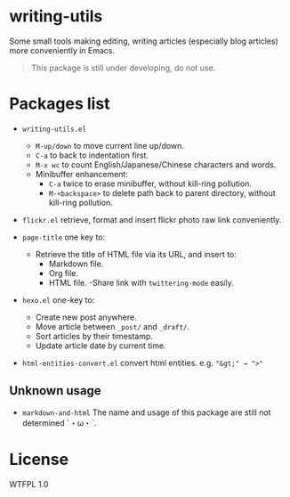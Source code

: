 # writing-utils
Some small tools making editing, writing articles (especially blog articles) more conveniently in Emacs.
> This package is still under developing, do not use.

# Packages list
- `writing-utils.el`
    - `M-up/down` to move current line up/down.
    - `C-a` to back to indentation first.
    - `M-x wc` to count English/Japanese/Chinese characters and words.
    - Minibuffer enhancement:
        - `C-a` twice to erase minibuffer, without kill-ring pollution.
        - `M-<backspace>` to delete path back to parent directory, without kill-ring pollution.

- `flickr.el` retrieve, format and insert flickr photo raw link conveniently.

- `page-title` one key to:
    - Retrieve the title of HTML file via its URL, and insert to:
        - Markdown file.
        - Org file.
        - HTML file.
    -Share link with `twittering-mode` easily.

- `hexo.el` one-key to:
    - Create new post anywhere.
    - Move article between `_post/` and `_draft/`. 
    - Sort articles by their timestamp.
    - Update article date by current time.

- `html-entities-convert.el` convert html entities. e.g. `"&gt;" → ">"`

## Unknown usage
- `markdown-and-html` The name and usage of this package are still not determined ˊ・ω・ˋ.

# License
WTFPL 1.0
